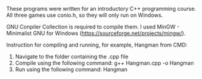 These programs were written for an introductory C++ programming course. All three games use conio.h, so they will only run on Windows.

GNU Conpiler Collection is required to compile them. I used MinGW - Minimalist GNU for Windows (https://sourceforge.net/projects/mingw/).

Instruction for compiling and running, for example, Hangman from CMD:

1. Navigate to the folder containing the .cpp file
2. Compile using the following command:
   g++ Hangman.cpp -o Hangman
4. Run using the following command:
   Hangman
